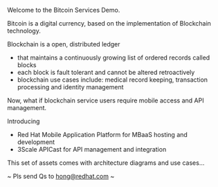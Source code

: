 Welcome to the Bitcoin Services Demo.

Bitcoin is a digital currency, based on the implementation of Blockchain technology.

Blockchain is a open, distributed ledger
* that maintains a continuously growing list of ordered records called blocks
* each block is fault tolerant and cannot be altered retroactively
* blockchain use cases include: medical record keeping, transaction processing and identity management

Now, what if blockchain service users require mobile access and API management.

Introducing
* Red Hat Mobile Application Platform for MBaaS hosting and development
* 3Scale APICast for API management and integration

This set of assets comes with architecture diagrams and use cases...

~ Pls send Qs to hong@redhat.com ~
